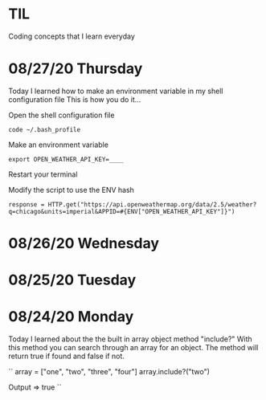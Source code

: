 # TIL
Coding concepts that I learn everyday
# 08/27/20 Thursday
Today I learned how to make an environment variable in my shell configuration file
This is how you do it...

Open the shell configuration file
```
code ~/.bash_profile
```
Make an environment variable
```
export OPEN_WEATHER_API_KEY=____
```
Restart your terminal

Modify the script to use the ENV hash
```
response = HTTP.get("https://api.openweathermap.org/data/2.5/weather?q=chicago&units=imperial&APPID=#{ENV["OPEN_WEATHER_API_KEY"]}")
```

# 08/26/20 Wednesday

# 08/25/20 Tuesday

# 08/24/20 Monday
Today I learned about the the built in array object method "include?"
With this method you can search through an array for an object.
The method will return true if found and false if not.

``
array = ["one", "two", "three", "four"]
array.include?("two")

Output => true
``
